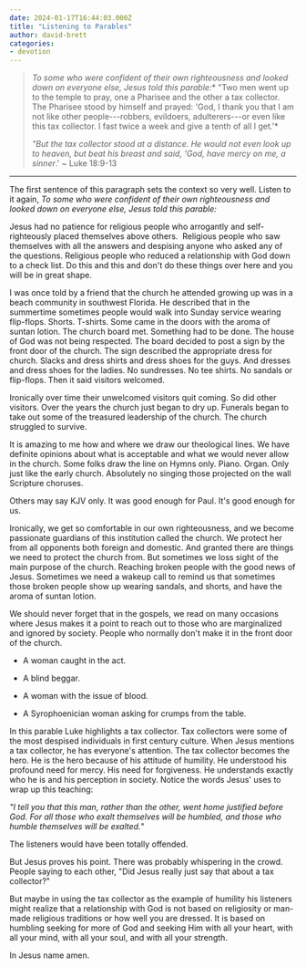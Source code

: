 ```yaml
---
date: 2024-01-17T16:44:03.000Z
title: "Listening to Parables"
author: david-brett
categories:
- devotion
---
```

> *To some who were confident of their own righteousness and looked down on everyone else, Jesus told this parable:** "Two men went up to the temple to pray, one a Pharisee and the other a tax collector. The Pharisee stood by himself and prayed: 'God, I thank you that I am not like other people---robbers, evildoers, adulterers---or even like this tax collector. I fast twice a week and give a tenth of all I get.'*
>
> *"But the tax collector stood at a distance. He would not even look up to heaven, but beat his breast and said, 'God, have mercy on me, a sinner*.'
> ~ Luke 18:9-13
* * *
The first sentence of this paragraph sets the context so very well. Listen to it again, *To some who were confident of their own righteousness and looked down on everyone else, Jesus told this parable:*

Jesus had no patience for religious people who arrogantly and self-righteously placed themselves above others.  Religious people who saw themselves with all the answers and despising anyone who asked any of the questions. Religious people who reduced a relationship with God down to a check list. Do this and this and don't do these things over here and you will be in great shape.

I was once told by a friend that the church he attended growing up was in a beach community in southwest Florida. He described that in the summertime sometimes people would walk into Sunday service wearing flip-flops. Shorts. T-shirts. Some came in the doors with the aroma of suntan lotion. The church board met. Something had to be done. The house of God was not being respected. The board decided to post a sign by the front door of the church. The sign described the appropriate dress for church. Slacks and dress shirts and dress shoes for the guys. And dresses and dress shoes for the ladies. No sundresses. No tee shirts. No sandals or flip-flops. Then it said visitors welcomed.

Ironically over time their unwelcomed visitors quit coming. So did other visitors. Over the years the church just began to dry up. Funerals began to take out some of the treasured leadership of the church. The church struggled to survive.

It is amazing to me how and where we draw our theological lines. We have definite opinions about what is acceptable and what we would never allow in the church. Some folks draw the line on Hymns only. Piano. Organ. Only just like the early church. Absolutely no singing those projected on the wall Scripture choruses.

Others may say KJV only. It was good enough for Paul. It's good enough for us.

Ironically, we get so comfortable in our own righteousness, and we become passionate guardians of this institution called the church. We protect her from all opponents both foreign and domestic. And granted there are things we need to protect the church from. But sometimes we loss sight of the main purpose of the church. Reaching broken people with the good news of Jesus. Sometimes we need a wakeup call to remind us that sometimes those broken people show up wearing sandals, and shorts, and have the aroma of suntan lotion.

We should never forget that in the gospels, we read on many occasions where Jesus makes it a point to reach out to those who are marginalized and ignored by society. People who normally don't make it in the front door of the church.

- A woman caught in the act.

- A blind beggar.

- A woman with the issue of blood.

- A Syrophoenician woman asking for crumps from the table.

In this parable Luke highlights a tax collector. Tax collectors were some of the most despised individuals in first century culture. When Jesus mentions a tax collector, he has everyone's attention. The tax collector becomes the hero. He is the hero because of his attitude of humility. He understood his profound need for mercy. His need for forgiveness. He understands exactly who he is and his perception in society. Notice the words Jesus' uses to wrap up this teaching:

*"I tell you that this man, rather than the other, went home justified before God. For all those who exalt themselves will be humbled, and those who humble themselves will be exalted.*"

The listeners would have been totally offended.

But Jesus proves his point. There was probably whispering in the crowd. People saying to each other, "Did Jesus really just say that about a tax collector?"

But maybe in using the tax collector as the example of humility his listeners might realize that a relationship with God is not based on religiosity or man-made religious traditions or how well you are dressed. It is based on humbling seeking for more of God and seeking Him with all your heart, with all your mind, with all your soul, and with all your strength.

In Jesus name amen.